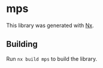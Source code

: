# mps

This library was generated with [Nx](https://nx.dev).

## Building

Run `nx build mps` to build the library.
